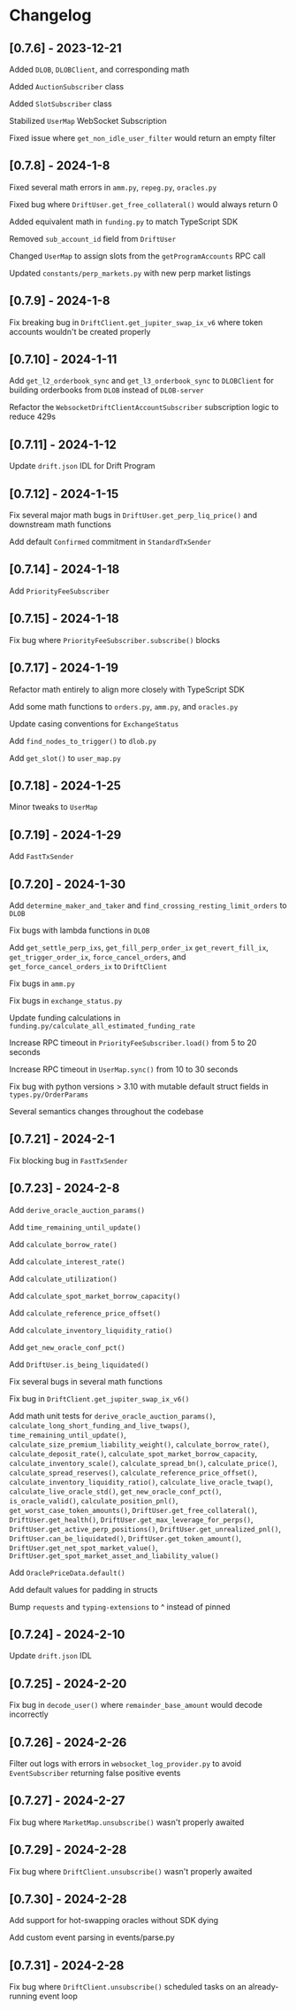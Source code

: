 # Changelog

## [0.7.6] - 2023-12-21

Added `DLOB`, `DLOBClient`, and corresponding math

Added `AuctionSubscriber` class

Added `SlotSubscriber` class

Stabilized `UserMap` WebSocket Subscription

Fixed issue where `get_non_idle_user_filter` would return an empty filter

## [0.7.8] - 2024-1-8

Fixed several math errors in `amm.py`, `repeg.py`, `oracles.py`

Fixed bug where `DriftUser.get_free_collateral()` would always return 0

Added equivalent math in `funding.py` to match TypeScript SDK

Removed `sub_account_id` field from `DriftUser`

Changed `UserMap` to assign slots from the `getProgramAccounts` RPC call

Updated `constants/perp_markets.py` with new perp market listings

## [0.7.9] - 2024-1-8

Fix breaking bug in `DriftClient.get_jupiter_swap_ix_v6` where token accounts wouldn't be created properly

## [0.7.10] - 2024-1-11

Add `get_l2_orderbook_sync` and `get_l3_orderbook_sync` to `DLOBClient` for building orderbooks from `DLOB` instead of `DLOB-server`

Refactor the `WebsocketDriftClientAccountSubscriber` subscription logic to reduce 429s

## [0.7.11] - 2024-1-12

Update `drift.json` IDL for Drift Program

## [0.7.12] - 2024-1-15

Fix several major math bugs in `DriftUser.get_perp_liq_price()` and downstream math functions

Add default `Confirmed` commitment in `StandardTxSender`

## [0.7.14] - 2024-1-18

Add `PriorityFeeSubscriber`

## [0.7.15] - 2024-1-18

Fix bug where `PriorityFeeSubscriber.subscribe()` blocks

## [0.7.17] - 2024-1-19

Refactor math entirely to align more closely with TypeScript SDK

Add some math functions to `orders.py`, `amm.py`, and `oracles.py`

Update casing conventions for `ExchangeStatus`

Add `find_nodes_to_trigger()`  to `dlob.py`

Add `get_slot()` to `user_map.py`

## [0.7.18] - 2024-1-25

Minor tweaks to `UserMap`

## [0.7.19] - 2024-1-29

Add `FastTxSender`

## [0.7.20] - 2024-1-30

Add `determine_maker_and_taker` and `find_crossing_resting_limit_orders` to `DLOB`

Fix bugs with lambda functions in `DLOB`

Add `get_settle_perp_ixs`, `get_fill_perp_order_ix` `get_revert_fill_ix`,  `get_trigger_order_ix`, `force_cancel_orders`, and `get_force_cancel_orders_ix` to `DriftClient`

Fix bugs in `amm.py`

Fix bugs in `exchange_status.py`

Update funding calculations in `funding.py/calculate_all_estimated_funding_rate`

Increase RPC timeout in `PriorityFeeSubscriber.load()` from 5 to 20 seconds

Increase RPC timeout in `UserMap.sync()` from 10 to 30 seconds

Fix bug with python versions > 3.10 with mutable default struct fields in `types.py/OrderParams`

Several semantics changes throughout the codebase

## [0.7.21] - 2024-2-1

Fix blocking bug in `FastTxSender`

## [0.7.23] - 2024-2-8

Add `derive_oracle_auction_params()`

Add `time_remaining_until_update()`

Add `calculate_borrow_rate()`

Add `calculate_interest_rate()`

Add `calculate_utilization()`

Add `calculate_spot_market_borrow_capacity()`

Add `calculate_reference_price_offset()`

Add `calculate_inventory_liquidity_ratio()`

Add `get_new_oracle_conf_pct()`

Add `DriftUser.is_being_liquidated()`

Fix several bugs in several math functions

Fix bug in `DriftClient.get_jupiter_swap_ix_v6()`

Add math unit tests for `derive_oracle_auction_params()`, `calculate_long_short_funding_and_live_twaps()`, `time_remaining_until_update()`, `calculate_size_premium_liability_weight()`, `calculate_borrow_rate()`, `calculate_deposit_rate()`, `calculate_spot_market_borrow_capacity`, `calculate_inventory_scale()`, `calculate_spread_bn()`, `calculate_price()`, `calculate_spread_reserves()`, `calculate_reference_price_offset()`, `calculate_inventory_liquidity_ratio()`, `calculate_live_oracle_twap()`, `calculate_live_oracle_std()`, `get_new_oracle_conf_pct()`, `is_oracle_valid()`, `calculate_position_pnl()`, `get_worst_case_token_amounts()`, `DriftUser.get_free_collateral()`, `DriftUser.get_health()`, `DriftUser.get_max_leverage_for_perps()`, `DriftUser.get_active_perp_positions()`, `DriftUser.get_unrealized_pnl()`, `DriftUser.can_be_liquidated()`, `DriftUser.get_token_amount()`, `DriftUser.get_net_spot_market_value()`, `DriftUser.get_spot_market_asset_and_liability_value()`

Add `OraclePriceData.default()`

Add default values for padding in structs

Bump `requests` and `typing-extensions` to ^ instead of pinned

## [0.7.24] - 2024-2-10

Update `drift.json` IDL

## [0.7.25] - 2024-2-20

Fix bug in `decode_user()` where `remainder_base_amount` would decode incorrectly

## [0.7.26] - 2024-2-26

Filter out logs with errors in `websocket_log_provider.py` to avoid `EventSubscriber` returning false positive events

## [0.7.27] - 2024-2-27

Fix bug where `MarketMap.unsubscribe()` wasn't properly awaited

## [0.7.29] - 2024-2-28

Fix bug where `DriftClient.unsubscribe()` wasn't properly awaited

## [0.7.30] - 2024-2-28

Add support for hot-swapping oracles without SDK dying

Add custom event parsing in events/parse.py

## [0.7.31] - 2024-2-28

Fix bug where `DriftClient.unsubscribe()` scheduled tasks on an already-running event loop